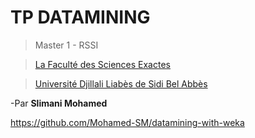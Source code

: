 # TP DATAMINING

> Master 1 - RSSI 

>[La Faculté des Sciences Exactes](https://fse.univ-sba.dz)

>[Université Djillali Liabès de Sidi Bel Abbès](https://univ-sba.dz)

-Par **Slimani Mohamed**


https://github.com/Mohamed-SM/datamining-with-weka

